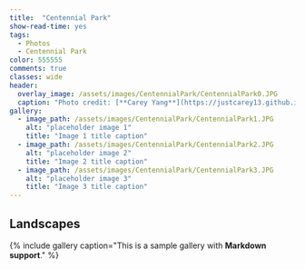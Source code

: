 ```yaml
---
title:  "Centennial Park"
show-read-time: yes
tags:
  - Photos
  - Centennial Park
color: 555555
comments: true
classes: wide
header:
  overlay_image: /assets/images/CentennialPark/CentennialPark0.JPG
  caption: "Photo credit: [**Carey Yang**](https://justcarey13.github.io/photography)"
gallery:
  - image_path: /assets/images/CentennialPark/CentennialPark1.JPG
    alt: "placeholder image 1"
    title: "Image 1 title caption"
  - image_path: /assets/images/CentennialPark/CentennialPark2.JPG
    alt: "placeholder image 2"
    title: "Image 2 title caption"
  - image_path: /assets/images/CentennialPark/CentennialPark3.JPG
    alt: "placeholder image 3"
    title: "Image 3 title caption"
---
```


## Landscapes


{% include gallery caption="This is a sample gallery with **Markdown support**." %}
